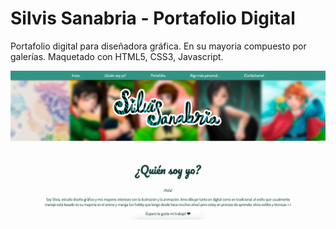 # Silvis Sanabria - Portafolio Digital
Portafolio digital para diseñadora gráfica. En su mayoria compuesto por galerías. Maquetado con HTML5, CSS3, Javascript. 

![SilvisSanabria](https://raw.githubusercontent.com/FelipeSanabria/SilvisSanabria/master/silvis.png)

